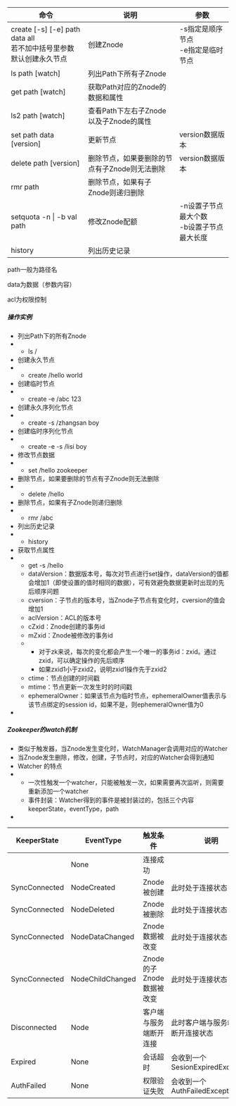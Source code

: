 | 命令                                                         | 说明                                          | 参数                                           |
| ------------------------------------------------------------ | --------------------------------------------- | ---------------------------------------------- |
| create [-s] [-e] path data all<br />若不加中括号里参数默认创建永久节点 | 创建Znode                                     | -s指定是顺序节点<br />-e指定是临时节点         |
| ls path [watch]                                              | 列出Path下所有子Znode                         |                                                |
| get path [watch]                                             | 获取Path对应的Znode的数据和属性               |                                                |
| ls2 path [watch]                                             | 查看Path下左右子Znode以及子Znode的属性        |                                                |
| set path data [version]                                      | 更新节点                                      | version数据版本                                |
| delete path [version]                                        | 删除节点，如果要删除的节点有子Znode则无法删除 | version数据版本                                |
| rmr path                                                     | 删除节点，如果有子Znode则递归删除             |                                                |
| setquota -n \| -b val path                                   | 修改Znode配额                                 | -n设置子节点最大个数<br />-b设置子节点最大长度 |
| history                                                      | 列出历史记录                                  |                                                |

path一般为路径名

data为数据（参数内容）

acl为权限控制

##### 操作实例

- 列出Path下的所有Znode
- - ls /
- 创建永久节点
- - create /hello world
- 创建临时节点
- - create -e /abc 123
- 创建永久序列化节点
- - create -s /zhangsan boy
- 创建临时序列化节点
- - create -e -s /lisi boy
- 修改节点数据
- - set /hello zookeeper
- 删除节点，如果要删除的节点有子Znode则无法删除
- - delete /hello
- 删除节点，如果有子Znode则递归删除
- - rmr /abc
- 列出历史记录
- - history
- 获取节点属性
- - get -s /hello
  - dataVersion：数据版本号，每次对节点进行set操作，dataVersion的值都会增加1（即使设置的值时相同的数据），可有效避免数据更新时出现的先后顺序问题
  - cversion：子节点的版本号，当Znode子节点有变化时，cversion的值会增加1
  - aclVersion：ACL的版本号
  - cZxid：Znode创建的事务id
  - mZxid：Znode被修改的事务id
  - - 对于zk来说，每次的变化都会产生一个唯一的事务id：zxid。通过zxid，可以确定操作的先后顺序
    - 如果zxid1小于zxid2，说明zxid1操作先于zxid2
  - ctime：节点创建的时间戳
  - mtime：节点更新一次发生时的时间戳
  - ephemeralOwner：如果该节点为临时节点，ephemeralOwner值表示与该节点绑定的session id，如果不是，则ephemeralOwner值为0
- 

##### Zookeeper的watch机制

- 类似于触发器，当Znode发生变化时，WatchManager会调用对应的Watcher
- 当Znode发生删除，修改，创建，子节点时，对应的Watcher会得到通知
- Watcher 的特点
- - 一次性触发一个watcher，只能被触发一次，如果需要再次监听，则需要重新添加一个watcher
  - 事件封装：Watcher得到的事件是被封装过的，包括三个内容keeperState，eventType，path
- 

| KeeperState   | EventType        | 触发条件                 | 说明                               |
| ------------- | ---------------- | ------------------------ | ---------------------------------- |
|               | None             | 连接成功                 |                                    |
| SyncConnected | NodeCreated      | Znode被创建              | 此时处于连接状态                   |
| SyncConnected | NodeDeleted      | Znode被删除              | 此时处于连接状态                   |
| SyncConnected | NodeDataChanged  | Znode数据被改变          | 此时处于连接状态                   |
| SyncConnected | NodeChildChanged | Znode的子Znode数据被改变 | 此时处于连接状态                   |
| Disconnected  | Node             | 客户端与服务端断开连接   | 此时客户端与服务端处于断开连接状态 |
| Expired       | None             | 会话超时                 | 会收到一个SesionExpiredException   |
| AuthFailed    | None             | 权限验证失败             | 会收到一个AuthFailedException      |







##



